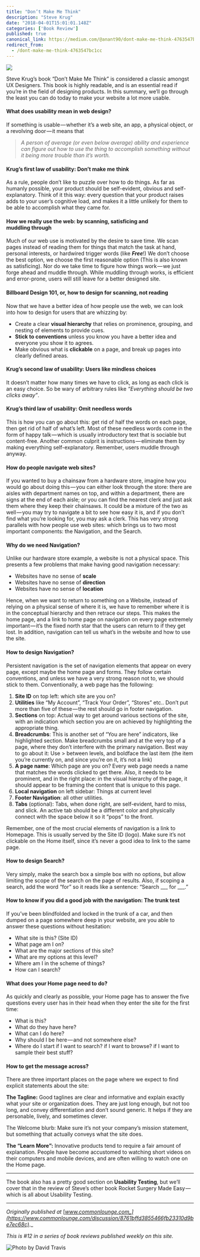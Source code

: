 ```yaml
---
title: "Don’t Make Me Think"
description: "Steve Krug"
date: "2018-04-01T15:01:01.148Z"
categories: ['Book Review']
published: true
canonical_link: https://medium.com/@anant90/dont-make-me-think-4763547bc1cc
redirect_from:
  - /dont-make-me-think-4763547bc1cc
---
```


![](./asset-1.jpeg)

Steve Krug’s book “Don’t Make Me Think” is considered a classic amongst UX Designers. This book is highly readable, and is an essential read if you’re in the field of designing products. In this summary, we’ll go through the least you can do today to make your website a lot more usable.

#### What does usability mean in web design?

If something is usable — whether it’s a web site, an app, a physical object, or a revolving door — it means that

> _A person of average (or even below average) ability and experience can figure out how to use the thing to accomplish something without it being more trouble than it’s worth._

#### Krug’s first law of usability: Don’t make me think

As a rule, people don’t like to puzzle over how to do things. As far as humanly possible, your product should be self-evident, obvious and self-explanatory. Think of it this way: every question that your product raises adds to your user’s cognitive load, and makes it a little unlikely for them to be able to accomplish what they came for.

#### How we really use the web: by scanning, satisficing and muddling through

Much of our web use is motivated by the desire to save time. We scan pages instead of reading them for things that match the task at hand, personal interests, or hardwired trigger words (like **_Free_**!) We don’t choose the best option, we choose the first reasonable option (This is also known as satisficing). Nor do we take time to figure how things work — we just forge ahead and muddle through. While muddling through works, is efficient and error-prone, users will still leave for a better designed site.

#### Billboard Design 101, or, how to design for scanning, not reading

Now that we have a better idea of how people use the web, we can look into how to design for users that are whizzing by:

-   Create a clear **visual hierarchy** that relies on prominence, grouping, and nesting of elements to provide cues.
-   **Stick to conventions** unless you know you have a better idea and everyone you show it to agrees.
-   Make obvious what is **clickable** on a page, and break up pages into clearly defined areas.

#### Krug’s second law of usability: Users like mindless choices

It doesn’t matter how many times we have to click, as long as each click is an easy choice. So be wary of arbitrary rules like _“Everything should be two clicks away”_.

#### Krug’s third law of usability: Omit needless words

This is how you can go about this: get rid of half the words on each page, then get rid of half of what’s left. Most of these needless words come in the form of happy talk — which is usually introductory text that is sociable but content-free. Another common culprit is instructions — eliminate them by making everything self-explanatory. Remember, users muddle through anyway.

#### How do people navigate web sites?

If you wanted to buy a chainsaw from a hardware store, imagine how you would go about doing this — you can either look through the store: there are aisles with department names on top, and within a department, there are signs at the end of each aisle; or you can find the nearest clerk and just ask them where they keep their chainsaws. It could be a mixture of the two as well — you may try to navigate a bit to see how easy it is, and if you don’t find what you’re looking for, you may ask a clerk. This has very strong parallels with how people use web sites: which brings us to two most important components: the Navigation, and the Search.

#### Why do we need Navigation?

Unlike our hardware store example, a website is not a physical space. This presents a few problems that make having good navigation necessary:

-   Websites have no sense of **scale**
-   Websites have no sense of **direction**
-   Websites have no sense of **location**

Hence, when we want to return to something on a Website, instead of relying on a physical sense of where it is, we have to remember where it is in the conceptual hierarchy and then retrace our steps. This makes the home page, and a link to home page on navigation on every page extremely important — it’s the fixed north star that the users can return to if they get lost. In addition, navigation can tell us what’s in the website and how to use the site.

#### How to design Navigation?

Persistent navigation is the set of navigation elements that appear on every page, except maybe the home page and forms. They follow certain conventions, and unless we have a very strong reason not to, we should stick to them. Conventionally, a web page has the following:

1.  **Site ID** on top left: which site are you on?
2.  **Utilities** like “My Account”, “Track Your Order”, “Stores” etc.. Don’t put more than five of these — the rest should go in footer navigation.
3.  **Sections** on top: Actual way to get around various sections of the site, with an indication which section you are on achieved by highlighting the appropriate thing.
4.  **Breadcrumbs**: This is another set of “You are here” indicators, like highlighted section. Make breadcrumbs small and at the very top of a page, where they don’t interfere with the primary navigation. Best way to go about it: Use > between levels, and boldface the last item (the item you’re currently on, and since you’re on it, it’s not a link)
5.  **A page name**: Which page are you on? Every web page needs a name that matches the words clicked to get there. Also, it needs to be prominent, and in the right place: in the visual hierarchy of the page, it should appear to be framing the content that is unique to this page.
6.  **Local navigation** on left sidebar: Things at current level
7.  **Footer Navigation**: all other utilities.
8.  **Tabs** (optional): Tabs, when done right, are self-evident, hard to miss, and slick. An active tab should be a different color and physically connect with the space below it so it “pops” to the front.

Remember, one of the most crucial elements of navigation is a link to Homepage. This is usually served by the Site ID (logo). Make sure it’s not clickable on the Home itself, since it’s never a good idea to link to the same page.

#### How to design Search?

Very simply, make the search box a simple box with no options, but allow limiting the scope of the search on the page of results. Also, if scoping a search, add the word “for” so it reads like a sentence: “Search \_\_\_ for \_\_\_.”

#### How to know if you did a good job with the navigation: The trunk test

If you’ve been blindfolded and locked in the trunk of a car, and then dumped on a page somewhere deep in your website, are you able to answer these questions without hesitation:

-   What site is this? (Site ID)
-   What page am I on?
-   What are the major sections of this site?
-   What are my options at this level?
-   Where am I in the scheme of things?
-   How can I search?

#### What does your Home page need to do?

As quickly and clearly as possible, your Home page has to answer the five questions every user has in their head when they enter the site for the first time:

-   What is this?
-   What do they have here?
-   What can I do here?
-   Why should I be here — and not somewhere else?
-   Where do I start if I want to search? if I want to browse? if I want to sample their best stuff?

#### How to get the message across?

There are three important places on the page where we expect to find explicit statements about the site:

**The Tagline:** Good taglines are clear and informative and explain exactly what your site or organization does. They are just long enough, but not too long, and convey differentiation and don’t sound generic. It helps if they are personable, lively, and sometimes clever.

The Welcome blurb: Make sure it’s not your company’s mission statement, but something that actually conveys what the site does.

**The “Learn More”:** Innovative products tend to require a fair amount of explanation. People have become accustomed to watching short videos on their computers and mobile devices, and are often willing to watch one on the Home page.

---

The book also has a pretty good section on **Usability Testing**, but we’ll cover that in the review of Steve’s other book Rocket Surgery Made Easy — which is all about Usability Testing.

---

_Originally published at_ [_www.commonlounge.com_](https://www.commonlounge.com/discussion/8761bffd3855466fb23310d9be7ec68c)_._

_This is #12 in a series of book reviews published weekly on this site._

![Photo by [David Travis](https://unsplash.com/@dtravisphd)](./asset-2.png)
